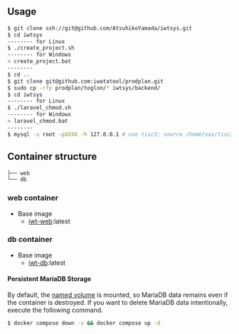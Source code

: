 ## Usage

```bash
$ git clone ssh://git@github.com/AtsuhikoYamada/iwtsys.git
$ cd iwtsys
-------- for Linux
$ ./create_project.sh
-------- for Windows
> create_project.bat
--------
$ cd ..
$ git clone git@github.com:iwatatool/prodplan.git
$ sudo cp -rfp prodplan/toglon/* iwtsys/backend/
$ cd iwtsys
-------- for Linux
$ ./laravel_chmod.sh
-------- for Windows
> laravel_chmod.bat
--------
$ mysql -u root -pXXXX -h 127.0.0.1 # use tisc3; source /home/xxx/tisc3.sql
```

## Container structure

```bash
├── web
└── db
```

### web container

- Base image
  - [iwt-web](https://hub.docker.com/a2ymd):latest

### db container

- Base image
  - [iwt-db](https://hub.docker.com/a2ymd):latest

#### Persistent MariaDB Storage

By default, the [named volume](https://docs.docker.com/compose/compose-file/#volumes) is mounted, so MariaDB data remains even if the container is destroyed.
If you want to delete MariaDB data intentionally, execute the following command.

```bash
$ docker compose down -v && docker compose up -d
```


